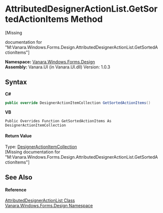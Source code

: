 # AttributedDesignerActionList.GetSortedActionItems Method 
 

\[Missing <summary> documentation for "M:Vanara.Windows.Forms.Design.AttributedDesignerActionList.GetSortedActionItems"\]

**Namespace:**&nbsp;<a href="47183544-7c44-c1e2-cf57-c68e49a55933">Vanara.Windows.Forms.Design</a><br />**Assembly:**&nbsp;Vanara.UI (in Vanara.UI.dll) Version: 1.0.3

## Syntax

**C#**<br />
``` C#
public override DesignerActionItemCollection GetSortedActionItems()
```

**VB**<br />
``` VB
Public Overrides Function GetSortedActionItems As DesignerActionItemCollection
```


#### Return Value
Type: <a href="http://msdn2.microsoft.com/en-us/library/ms133570" target="_blank">DesignerActionItemCollection</a><br />\[Missing <returns> documentation for "M:Vanara.Windows.Forms.Design.AttributedDesignerActionList.GetSortedActionItems"\]

## See Also


#### Reference
<a href="aa763480-e0e1-034e-6eb3-2a3ad5bf65a9">AttributedDesignerActionList Class</a><br /><a href="47183544-7c44-c1e2-cf57-c68e49a55933">Vanara.Windows.Forms.Design Namespace</a><br />